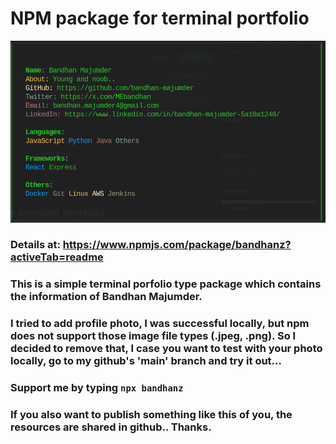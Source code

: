# NPM package for terminal portfolio
![output image](image.png)
### Details at: <https://www.npmjs.com/package/bandhanz?activeTab=readme>
### This is a simple terminal porfolio type package which contains the information of Bandhan Majumder.
### I tried to add profile photo, I was successful locally, but npm does not support those image file types (.jpeg, .png). So I decided to remove that, I case you want to test with your photo locally, go to my github's 'main' branch and try it out...
### Support me by typing `npx bandhanz`
### If you also want to publish something like this of you, the resources are shared in github.. Thanks.